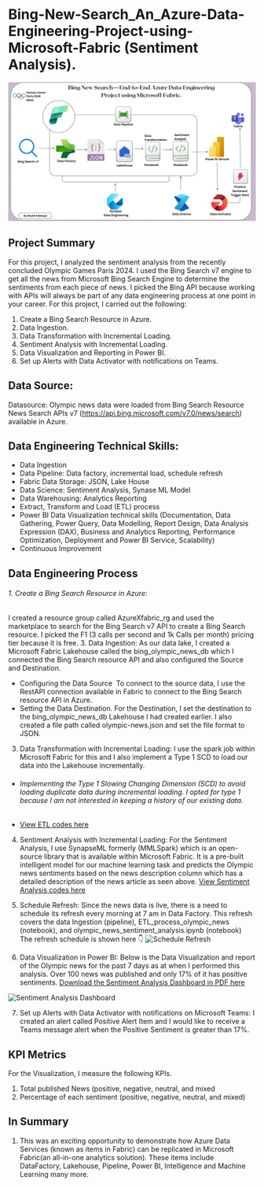 # Bing-New-Search_An_Azure-Data-Engineering-Project-using-Microsoft-Fabric (Sentiment Analysis).

![Slide1](https://github.com/Musili-Adebayo/Bing-New-Search---End-to-End-Azure-Data-Engineering-Project-using-Microsoft-Fabric./blob/main/Olympic%20Games%20Paris%202024%20News.png)

##  Project Summary
For this project, I analyzed the sentiment analysis from the recently concluded Olympic Games Paris 2024. I used the Bing Search v7 engine to get all the news from Microsoft Bing Search Engine to determine the sentiments from each piece of news. I picked the Bing API because working with APIs will always be part of any data engineering process at one point in your career. For this project, I carried out the following:

1. Create a Bing Search Resource in Azure.
2. Data Ingestion. 
3. Data Transformation with Incremental Loading.
4. Sentiment Analysis with Incremental Loading.
5. Data Visualization and Reporting in Power BI.
6. Set up Alerts with Data Activator with notifications on Teams.

## Data Source: 
Datasource: Olympic news data were loaded from Bing Search Resource News Search APIs v7 (https://api.bing.microsoft.com/v7.0/news/search) available in Azure.

## Data Engineering Technical Skills:
+ Data Ingestion
+ Data Pipeline: Data factory, incremental load, schedule refresh
+ Fabric Data Storage: JSON, Lake House
+ Data Science: Sentiment Analysis, Synase ML Model 
+ Data Warehousing: Analytics Reporting
+ Extract, Transform and Load (ETL) process
+ Power BI Data Visualization technical skills (Documentation, Data Gathering, Power Query, Data Modelling, Report Design, Data Analysis Expression (DAX), Business and Analytics Reporting, Performance Optimization, Deployment and Power BI Service, Scalability)
+ Continuous Improvement
  
## Data Engineering Process
###### 1. Create a Bing Search Resource in Azure:
I created a resource group called AzureXfabric_rg and used the marketplace to search for the Bing Search v7 API to create a Bing Search resource.  I picked the F1 (3 calls per second and 1k Calls per month) pricing tier because it is free.
3. Data Ingestion: As our data lake, I created a Microsoft Fabric Lakehouse called the bing_olympic_news_db which I connected the Bing Search resource API and also configured the Source and Destination.
- Configuring the Data Source 
To connect to the source data, I use the RestAPI connection available in Fabric to connect to the Bing Search resource API in Azure. 
- Setting the Data Destination.
For the Destination, I set the destination to the bing_olympic_news_db Lakehouse I had created earlier. I also created a file path called olympic-news.json and set the file format to JSON.
3. Data Transformation with Incremental Loading:
I use the spark job within Microsoft Fabric for this and I also implement a Type 1 SCD to load our data into the Lakehouse incrementally.
- ###### Implementing the Type 1 Slowing Changing Dimension (SCD) to avoid loading duplicate data during incremental loading. I opted for type 1 because I am not interested in keeping a history of our existing data.
-  [View ETL codes here](https://github.com/Musili-Adebayo/Bing-New-Search---End-to-End-Azure-Data-Engineering-Project-using-Microsoft-Fabric./blob/main/ETL_process_olympic_news.ipynb)

4. Sentiment Analysis with Incremental Loading:
For the Sentiment Analysis, I use SynapseML formerly (MMLSpark) which is an open-source library that is available within Microsoft Fabric. It is a pre-built intelligent model for our machine learning task and predicts the Olympic news sentiments based on the news description column which has a detailed description of the news article as seen above.
[View Sentiment Analysis codes here](https://github.com/Musili-Adebayo/Bing-New-Search---End-to-End-Azure-Data-Engineering-Project-using-Microsoft-Fabric./blob/main/olympic_news_sentiment_analysis.ipynb)

5. Schedule Refresh: Since the news data is live, there is a need to schedule its refresh every morning at 7 am in Data Factory. This refresh covers the data Ingestion (pipeline), ETL_process_olympic_news (notebook), and olympic_news_sentiment_analysis.ipynb (notebook)
The refresh schedule is shown here 👇
![Schedule Refresh](https://github.com/Musili-Adebayo/Bing-New-Search-Azure-Data-Engineering-Project-using-Microsoft-Fabric./blob/main/Schedule%20Refresh%20-%20News_Ingestion%20Pipeline.png)

6. Data Visualization in Power BI:
Below is the Data Visualization and report of the Olympic news for the past 7 days as at when I performed this analysis. Over 100 news was published and only 17% of it has positive sentiments.
[Download the Sentiment Analysis Dashboard in PDF here](https://github.com/Musili-Adebayo/Bing-New-Search-Azure-Data-Engineering-Project-using-Microsoft-Fabric./blob/main/Sentiment%20Analysis%20Dashboard.pdf)

![Sentiment Analysis Dashboard](https://github.com/Musili-Adebayo/Bing-New-Search-Azure-Data-Engineering-Project-using-Microsoft-Fabric./blob/main/Sentiment%20Analysis%20Dashboard.png)

7. Set up Alerts with Data Activator with notifications on Microsoft Teams:
I created an alert called Positive Alert Item and I would like to receive a Teams message alert when the Positive Sentiment is greater than 17%.

## KPI Metrics 
For the Visualization, I measure the following KPIs.
1. Total published News (positive, negative, neutral, and mixed
2. Percentage of each sentiment (positive, negative, neutral, and mixed)


## In Summary 
1. This was an exciting opportunity  to demonstrate how Azure Data Services (known as items in Fabric) can be replicated in Microsoft Fabric(an all-in-one analytics solution). These items include DataFactory, Lakehouse, Pipeline, Power BI, Intelligence and  Machine Learning many more. 
